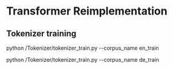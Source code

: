 # Transformer Reimplementation

## Tokenizer training
python /Tokenizer/tokenizer_train.py --corpus_name en_train

python /Tokenizer/tokenizer_train.py --corpus_name de_train
